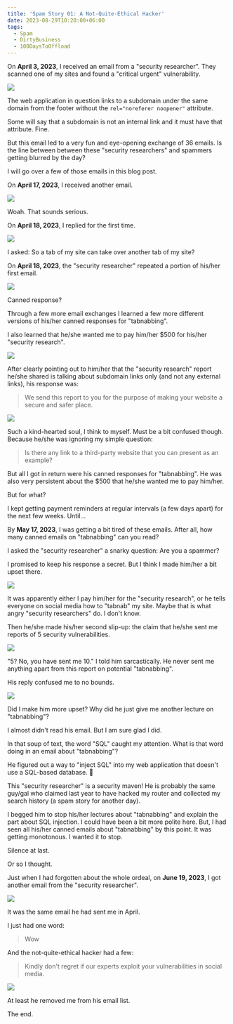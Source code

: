 ```yaml
---
title: 'Spam Story 01: A Not-Quite-Ethical Hacker'
date: 2023-08-29T10:20:00+06:00
tags:
  - Spam
  - DirtyBusiness
  - 100DaysToOffload
---
```


On **April 3, 2023**, I received an email from a "security researcher". They scanned one of my sites and found a "critical urgent" vulnerability.

![](screen01.png)

The web application in question links to a subdomain under the same domain from the footer without the `rel="noreferer noopener"` attribute.

Some will say that a subdomain is not an internal link and it must have that attribute. Fine.

But this email led to a very fun and eye-opening exchange of 36 emails. Is the line between between these "security researchers" and spammers getting blurred by the day?

I will go over a few of those emails in this blog post.

On **April 17, 2023**, I received another email.

![](screen02.png)

Woah. That sounds serious.

On **April 18, 2023**, I replied for the first time.

![](screen03.png)

I asked: So a tab of my site can take over another tab of my site?

On **April 18, 2023**, the "security researcher" repeated a portion of his/her first email.

![](screen04.png)

Canned response?

Through a few more email exchanges I learned a few more different versions of his/her canned responses for "tabnabbing".

I also learned that he/she wanted me to pay him/her $500 for his/her "security research".

![](screen05.png)

After clearly pointing out to him/her that the "security research" report he/she shared is talking about subdomain links only (and not any external links), his response was:

> We send this report to you for the purpose of making your website a secure and safer place.

![](screen06.png)

Such a kind-hearted soul, I think to myself. Must be a bit confused though. Because he/she was ignoring my simple question:

> Is there any link to a third-party website that you can present as an example?

But all I got in return were his canned responses for "tabnabbing". He was also very persistent about the $500 that he/she wanted me to pay him/her.

But for what?

I kept getting payment reminders at regular intervals (a few days apart) for the next few weeks. Until...

By **May 17, 2023**, I was getting a bit tired of these emails. After all, how many canned emails on "tabnabbing" can you read?

I asked the "security researcher" a snarky question: Are you a spammer?

I promised to keep his response a secret. But I think I made him/her a bit upset there.

![](screen07.png)

It was apparently either I pay him/her for the "security research", or he tells everyone on social media how to "tabnab" my site. Maybe that is what angry "security researchers" do. I don't know.

Then he/she made his/her second slip-up: the claim that he/she sent me reports of 5 security vulnerabilities. 

![](screen08.png)

"5? No, you have sent me 10." I told him sarcastically. He never sent me anything apart from this report on potential "tabnabbing".

His reply confused me to no bounds.

![](screen09.png)

Did I make him more upset? Why did he just give me another lecture on "tabnabbing"?

I almost didn't read his email. But I am sure glad I did.

In that soup of text, the word "SQL" caught my attention. What is that word doing in an email about "tabnabbing"?

He figured out a way to "inject SQL" into my web application that doesn't use a SQL-based database. 🤯

This "security researcher" is a security maven! He is probably the same guy/gal who claimed last year to have hacked my router and collected my search history (a spam story for another day).

I begged him to stop his/her lectures about "tabnabbing" and explain the part about SQL injection. I could have been a bit more polite here. But, I had seen all his/her canned emails about "tabnabbing" by this point. It was getting monotonous. I wanted it to stop.

Silence at last.

Or so I thought.

Just when I had forgotten about the whole ordeal, on **June 19, 2023**, I got another email from the "security researcher".

![](screen10.png)

It was the same email he had sent me in April.

I just had one word:

> Wow

And the not-quite-ethical hacker had a few:

> Kindly don't regret if our experts exploit your vulnerabilities in social media.

![](screen11.png)

At least he removed me from his email list.

The end.
